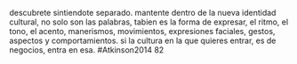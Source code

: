 descubrete sintiendote separado. mantente dentro de la nueva identidad cultural, no solo son las palabras, tabien es la forma de expresar, el ritmo, el tono, el acento, manerismos, movimientos, expresiones faciales, gestos, aspectos y comportamientos.
si la cultura en la que quieres entrar, es de negocios, entra en esa.
#Atkinson2014 82
